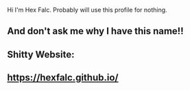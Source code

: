Hi I'm Hex Falc. Probably will use this profile for nothing.
## And don't ask me why I have this name!!

## Shitty Website:

## https://hexfalc.github.io/

<!--
**Hexfalc/Hexfalc** is a ✨ _special_ ✨ repository because its `README.md` (this file) appears on your GitHub profile.
Im Hex Falc
--!>
